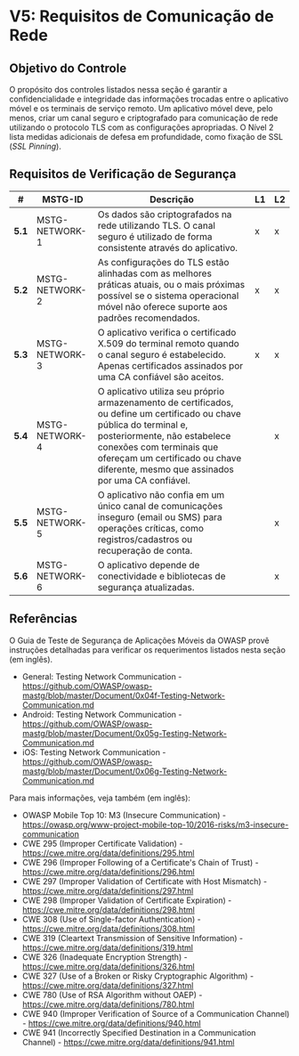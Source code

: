 # V5: Requisitos de Comunicação de Rede

## Objetivo do Controle

O propósito dos controles listados nessa seção é garantir a confidencialidade e integridade das informações trocadas entre o aplicativo móvel e os terminais de serviço remoto. Um aplicativo móvel deve, pelo menos, criar um canal seguro e criptografado para comunicação de rede utilizando o protocolo TLS com as configurações apropriadas. O Nível 2 lista medidas adicionais de defesa em profundidade, como fixação de SSL (_SSL Pinning_).

## Requisitos de Verificação de Segurança

| # | MSTG-ID | Descrição | L1 | L2 |
| -- | ---------- | ---------------------- | - | - |
| **5.1** | MSTG-NETWORK-1 | Os dados são criptografados na rede utilizando TLS. O canal seguro é utilizado de forma consistente através do aplicativo. | x | x |
| **5.2** | MSTG-NETWORK-2 | As configurações do TLS estão alinhadas com as melhores práticas atuais, ou o mais próximas possível se o sistema operacional móvel não oferece suporte aos padrões recomendados. | x | x |
| **5.3** | MSTG-NETWORK-3 | O aplicativo verifica o certificado X.509 do terminal remoto quando o canal seguro é estabelecido. Apenas certificados assinados por uma CA confiável são aceitos. | x | x |
| **5.4** | MSTG-NETWORK-4 | O aplicativo utiliza seu próprio armazenamento de certificados, ou define um certificado ou chave pública do terminal e, posteriormente, não estabelece conexões com terminais que ofereçam um certificado ou chave diferente, mesmo que assinados por uma CA confiável. |   | x |
| **5.5** | MSTG-NETWORK-5 | O aplicativo não confia em um único canal de comunicações inseguro (email ou SMS) para operações críticas, como registros/cadastros ou recuperação de conta. |  | x |
| **5.6** | MSTG-NETWORK-6 | O aplicativo depende de conectividade e bibliotecas de segurança atualizadas. |  | x |

## Referências

O Guia de Teste de Segurança de Aplicações Móveis da OWASP provê instruções detalhadas para verificar os requerimentos listados nesta seção (em inglês).

- General: Testing Network Communication - <https://github.com/OWASP/owasp-mastg/blob/master/Document/0x04f-Testing-Network-Communication.md>
- Android: Testing Network Communication - <https://github.com/OWASP/owasp-mastg/blob/master/Document/0x05g-Testing-Network-Communication.md>
- iOS: Testing Network Communication - <https://github.com/OWASP/owasp-mastg/blob/master/Document/0x06g-Testing-Network-Communication.md>

Para mais informações, veja também (em inglês):

- OWASP Mobile Top 10: M3 (Insecure Communication) - <https://owasp.org/www-project-mobile-top-10/2016-risks/m3-insecure-communication>
- CWE 295 (Improper Certificate Validation) - <https://cwe.mitre.org/data/definitions/295.html>
- CWE 296 (Improper Following of a Certificate's Chain of Trust) - <https://cwe.mitre.org/data/definitions/296.html>
- CWE 297 (Improper Validation of Certificate with Host Mismatch) - <https://cwe.mitre.org/data/definitions/297.html>
- CWE 298 (Improper Validation of Certificate Expiration) - <https://cwe.mitre.org/data/definitions/298.html>
- CWE 308 (Use of Single-factor Authentication) - <https://cwe.mitre.org/data/definitions/308.html>
- CWE 319 (Cleartext Transmission of Sensitive Information) - <https://cwe.mitre.org/data/definitions/319.html>
- CWE 326 (Inadequate Encryption Strength) - <https://cwe.mitre.org/data/definitions/326.html>
- CWE 327 (Use of a Broken or Risky Cryptographic Algorithm) - <https://cwe.mitre.org/data/definitions/327.html>
- CWE 780 (Use of RSA Algorithm without OAEP) - <https://cwe.mitre.org/data/definitions/780.html>
- CWE 940 (Improper Verification of Source of a Communication Channel) - <https://cwe.mitre.org/data/definitions/940.html>
- CWE 941 (Incorrectly Specified Destination in a Communication Channel) - <https://cwe.mitre.org/data/definitions/941.html>
